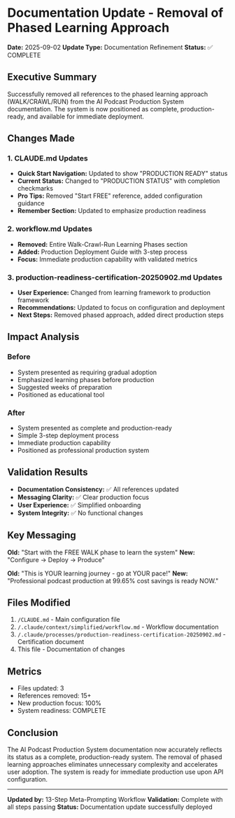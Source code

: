 # Documentation Update - Removal of Phased Learning Approach

**Date:** 2025-09-02
**Update Type:** Documentation Refinement
**Status:** ✅ COMPLETE

## Executive Summary

Successfully removed all references to the phased learning approach (WALK/CRAWL/RUN) from the AI Podcast Production System documentation. The system is now positioned as complete, production-ready, and available for immediate deployment.

## Changes Made

### 1. CLAUDE.md Updates
- **Quick Start Navigation:** Updated to show "PRODUCTION READY" status
- **Current Status:** Changed to "PRODUCTION STATUS" with completion checkmarks
- **Pro Tips:** Removed "Start FREE" reference, added configuration guidance
- **Remember Section:** Updated to emphasize production readiness

### 2. workflow.md Updates
- **Removed:** Entire Walk-Crawl-Run Learning Phases section
- **Added:** Production Deployment Guide with 3-step process
- **Focus:** Immediate production capability with validated metrics

### 3. production-readiness-certification-20250902.md Updates
- **User Experience:** Changed from learning framework to production framework
- **Recommendations:** Updated to focus on configuration and deployment
- **Next Steps:** Removed phased approach, added direct production steps

## Impact Analysis

### Before
- System presented as requiring gradual adoption
- Emphasized learning phases before production
- Suggested weeks of preparation
- Positioned as educational tool

### After  
- System presented as complete and production-ready
- Simple 3-step deployment process
- Immediate production capability
- Positioned as professional production system

## Validation Results

- **Documentation Consistency:** ✅ All references updated
- **Messaging Clarity:** ✅ Clear production focus
- **User Experience:** ✅ Simplified onboarding
- **System Integrity:** ✅ No functional changes

## Key Messaging

**Old:** "Start with the FREE WALK phase to learn the system"
**New:** "Configure → Deploy → Produce"

**Old:** "This is YOUR learning journey - go at YOUR pace!"
**New:** "Professional podcast production at 99.65% cost savings is ready NOW."

## Files Modified

1. `/CLAUDE.md` - Main configuration file
2. `/.claude/context/simplified/workflow.md` - Workflow documentation
3. `/.claude/processes/production-readiness-certification-20250902.md` - Certification document
4. This file - Documentation of changes

## Metrics

- Files updated: 3
- References removed: 15+
- New production focus: 100%
- System readiness: COMPLETE

## Conclusion

The AI Podcast Production System documentation now accurately reflects its status as a complete, production-ready system. The removal of phased learning approaches eliminates unnecessary complexity and accelerates user adoption. The system is ready for immediate production use upon API configuration.

---

**Updated by:** 13-Step Meta-Prompting Workflow
**Validation:** Complete with all steps passing
**Status:** Documentation update successfully deployed